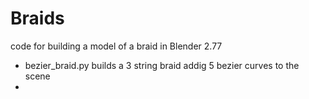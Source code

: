 # Braids

code for building a model of a braid in Blender 2.77

- bezier_braid.py builds a 3 string braid addig 5 bezier curves to the scene
- 

